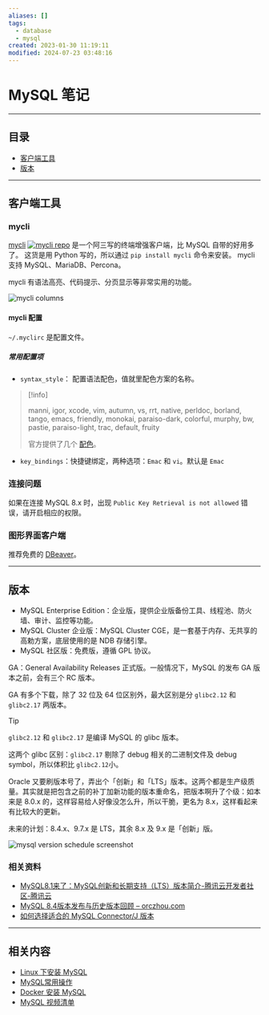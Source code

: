 ```yaml
---
aliases: []
tags:
  - database
  - mysql
created: 2023-01-30 11:19:11
modified: 2024-07-23 03:48:16
---
```


# MySQL 笔记

---

## 目录

* [客户端工具](#mysqln_client_tools)
* [版本](#版本)

---

## <span id="mysqln_client_tools">客户端工具</span>

### mycli

[mycli](https://www.mycli.net) [![mycli repo](https://img.shields.io/github/stars/dbcli/mycli
)](https://github.com/dbcli/mycli) 是一个阿三写的终端增强客户端，比 MySQL 自带的好用多了。
这货是用 Python 写的，所以通过 `pip install mycli` 命令来安装。
mycli 支持 MySQL、MariaDB、Percona。

mycli 有语法高亮、代码提示、分页显示等非常实用的功能。

![mycli columns](https://www.mycli.net/images/columns.png)

#### mycli 配置

`~/.myclirc` 是配置文件。

##### 常用配置项

* `syntax_style`： 配置语法配色，值就里配色方案的名称。
> [!info] 
> 
> manni, igor, xcode, vim, autumn, vs, rrt,
> native, perldoc, borland, tango, emacs, friendly, monokai, paraiso-dark,
> colorful, murphy, bw, pastie, paraiso-light, trac, default, fruity
> 
> 官方提供了几个 [配色](https://www.mycli.net/syntax)。
> 
* `key_bindings`​：快捷键绑定，两种选项：`Emac` 和 `vi`。默认是 `Emac`

### 连接问题

如果在连接 MySQL 8.x 时，出现 `Public Key Retrieval is not allowed` 错误，请开启相应的权限。 

### 图形界面客户端

推荐免费的 [DBeaver](../DataBase_Note.md#DBeaver)。

---

## 版本

* MySQL Enterprise Edition：企业版，提供企业版备份工具、线程池、防火墙、审计、监控等功能。
* MySQL Cluster 企业版：MySQL Cluster CGE，是一套基于内存、无共享的高勅方案，底层使用的是 NDB 存储引擎。
* MySQL 社区版：免费版，遵循 GPL 协议。

GA：General Availability Releases 正式版。一般情况下，MySQL 的发布 GA 版本之前，会有三个 RC 版本。

GA 有多个下载，除了 32 位及 64 位区别外，最大区别是分 `glibc2.12​` ​和 `glibc2.17`​ ​两版本。

> [!tip] 
> 
> ​`glibc2.12​` 和 `glibc2.17​` 是编译 MySQL 的 glibc 版本。
> 
> 这两个 glibc 区别：`glibc2.17​` ​剔除了 debug 相关的二进制文件及 debug symbol，所以体积比 `glibc2.12​` ​小。

Oracle 又要刷版本号了，弄出个「创新」和「LTS」版本。这两个都是生产级质量。其实就是把包含之前的补丁加新功能的版本重命名，把版本啊升了个级：如本来是 8.0.x 的，这样容易给人好像没怎么升，所以干脆，更名为 8.x，这样看起来有比较大的更新。

未来的计划：8.4.x、9.7.x 是 LTS，其余 8.x 及 9.x 是「创新」版。

![mysql version schedule screenshot](https://developer.qcloudimg.com/http-save/10653659/60a817fc9e60ec8daebd29fe56699ab8.png)

### 相关资料

* [MySQL8.1来了：MySQL创新和长期支持（LTS）版本简介-腾讯云开发者社区-腾讯云](https://cloud.tencent.cn/developer/article/2303772)
* [MySQL 8.4版本发布与历史版本回顾 – orczhou.com](https://www.orczhou.com/index.php/2024/05/mysql-8-4-and-version-history/)
* [如何选择适合的 MySQL Connector/J 版本](https://segmentfault.com/a/1190000044667101)

---

## 相关内容

* [Linux 下安装 MySQL](linux下安装mysql.md)
* [MySQL常用操作](MySQL常用操作.md)
* [Docker 安装 MySQL](../../Docker/Docker_Note.md#dk_softc_demo_mysql)
* [MySQL 视频清单](MySQL_Videos.md)
